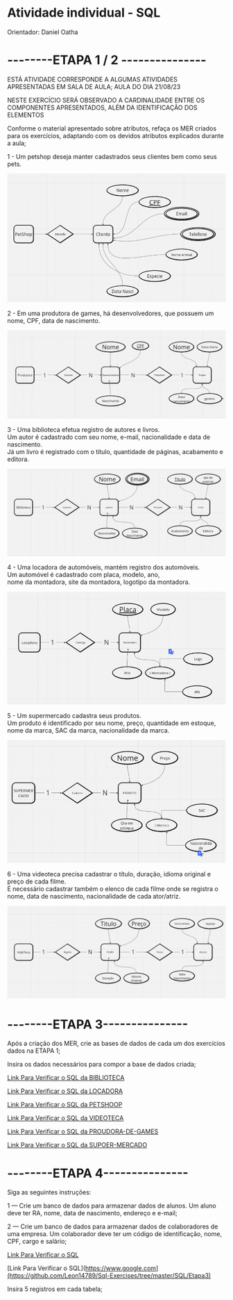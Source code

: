 # Atividade individual - SQL 

Orientador: Daniel Oatha

<h1>--------ETAPA 1 / 2 ---------------</h1>

ESTÁ ATIVIDADE CORRESPONDE A ALGUMAS ATIVIDADES APRESENTADAS EM SALA DE AULA;
AULA DO DIA 21/08/23

NESTE EXERCÍCIO SERÁ OBSERVADO A CARDINALIDADE ENTRE OS COMPONENTES APRESENTADOS, ALÉM DA IDENTIFICAÇÃO DOS ELEMENTOS 

Conforme o material apresentado sobre atributos, refaça os MER criados para os exercícios, adaptando com os devidos atributos explicados durante a aula;


<p>1 - Um petshop deseja manter cadastrados seus clientes bem como seus pets.</p>

![Atividade-A](Diagrama/PetShop/pet.png)

<p>2 - Em uma produtora de games, há desenvolvedores, que possuem um nome, CPF, data de nascimento.</p>

![Atividade-B](Diagrama/Produtora-Games/produtora.png)

<p>3 - Uma biblioteca efetua registro de autores e livros. <br/> 
  Um autor é cadastrado com seu nome, e-mail, nacionalidade e data de nascimento. <br/> 
  Já um livro é registrado com o título, quantidade de páginas, acabamento e editora.</p>

  ![Atividade-B](Diagrama/Biblioteca/biblioteca.png)

  <p>4 - Uma locadora de automóveis, mantém registro dos automóveis. <br/> 
    Um automóvel é cadastrado com placa, modelo, ano, <br/> 
    nome da montadora, site da montadora, logotipo da montadora.</p>
    
![Atividade-C](Diagrama/Locadora/locadora.png)

<p>5 - Um supermercado cadastra seus produtos. <br/>
  Um produto é identificado por seu nome, preço, quantidade em estoque, <br/>
  nome da marca, SAC da marca, nacionalidade da marca.</p>

  ![Atividade-C](Diagrama/SuperMercado/supermercado.png)

  <p>6 - Uma videoteca precisa cadastrar o título, duração, idioma original e preço de cada filme. <br/>
    É necessário cadastrar também o elenco de cada filme onde se registra o nome, data de nascimento, nacionalidade de cada ator/atriz. </p>

  ![Atividade-C](Diagrama/VideoTeca/videoTeca.png)

<h1>--------ETAPA 3---------------</h1>

Após a criação dos MER, crie as bases de dados de cada um dos exercícios dados na ETAPA 1;

Insira os dados necessários para compor a base de dados criada;

[Link Para Verificar o SQL da BIBLIOTECA](https://www.google.com)

[Link Para Verificar o SQL da LOCADORA](https://www.google.com)

[Link Para Verificar o SQL da PETSHOOP](https://www.google.com)

[Link Para Verificar o SQL da VIDEOTECA](https://www.google.com)

[Link Para Verificar o SQL da PROUDORA-DE-GAMES](https://www.google.com)

[Link Para Verificar o SQL da SUPOER-MERCADO](https://www.google.com)

<h1> --------ETAPA 4--------------- </h1>

<p>Siga as seguintes instruções:</p>

1 — Crie um banco de dados para armazenar dados de alunos. Um aluno deve ter RA, nome, data de nascimento, endereço e e-mail;

2 — Crie um banco de dados para armazenar dados de colaboradores de uma empresa. Um colaborador deve ter um código de identificação, nome, CPF, cargo e salário;

[Link Para Verificar o SQL](https://github.com/Leon14789/Sql-Exercises/tree/master/SQL/Etapa3)

[Link Para Verificar o SQL](https://www.google.com](https://github.com/Leon14789/Sql-Exercises/tree/master/SQL/Etapa3)


Insira 5 registros em cada tabela;


   
